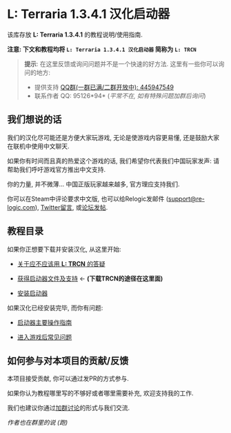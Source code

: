 # L: Terraria 1.3.4.1 汉化启动器

该库存放 **L: Terraria 1.3.4.1** 的教程说明/使用指南.

**注意: 下文和教程均将 `L: Terraria 1.3.4.1 汉化启动器` 简称为 `L: TRCN`**

> **提示**: 在这里反馈或询问问题并不是一个快速的好方法.
> 这里有一些你可以询问的地方:
> * 提供支持 [QQ群(一群已满/二群开放中): 445947549][1]
> * 联系作者 QQ: 95126\*94* (*平常不在, 如有特殊问题加群后询问*)

## 我们想说的话

我们的汉化尽可能还是方便大家玩游戏, 无论是使游戏内容更易懂, 还是鼓励大家在联机中使用中文聊天.

如果你有时间而且真的热爱这个游戏的话, 我们希望你代表我们中国玩家发声: 请帮助我们呼吁游戏官方推出中文支持.

你的力量, 并不微薄... 中国正版玩家越来越多, 官方理应支持我们.

你可以在Steam中评论要求中文版, 也可以给Relogic发邮件 (<support@re-logic.com>), [Twitter留言][2], 或[论坛发帖][3].

## 教程目录

如果你正想要下载并安装汉化, 从这里开始:

* [关于应不应该用 **L: TRCN** 的答疑](WhyL.md)

* [获得启动器文件及支持](HowToDownload.md) ← **(下载TRCN的途径在这里面)**

* [安装启动器](HowToInstall.md)

如果汉化已经安装完毕, 而你有问题:

* [启动器主要操作指南](HowToUse.md)

* [进入游戏后常见问题](FAQaboutL.md)

## 如何参与对本项目的贡献/反馈

本项目接受贡献, 你可以通过发PR的方式参与.

如果你认为教程哪里写的不够好或者哪里需要补充, 欢迎支持我的工作.

我们也建议你通过[加群讨论][1]的形式与我们交流.

*作者也在群里的说 (跑)*

[1]: http://shang.qq.com/wpa/qunwpa?idkey=7c9766593bc3e389e3a199ddcb66098ecf58cf4c2b822f2f983bc2727a0669d1
[2]: https://twitter.com/Terraria_Logic
[3]: http://terraria.org/